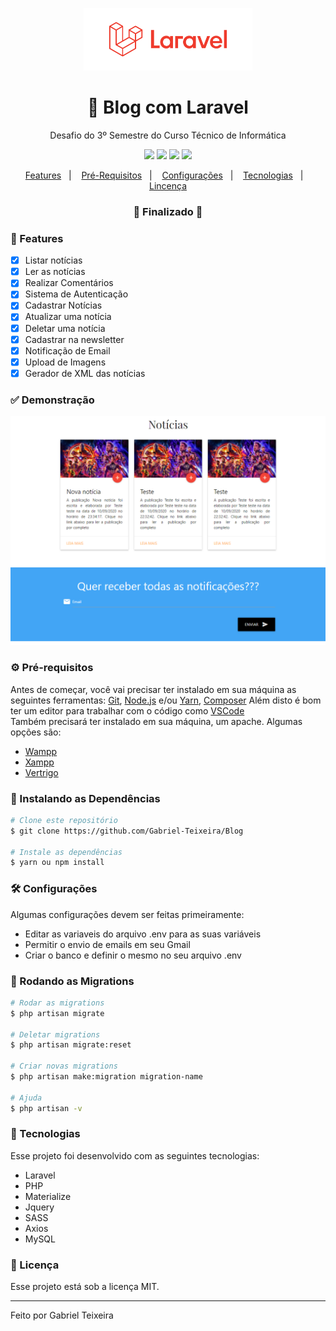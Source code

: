 <p align="center">
    <img src="https://github.com/Gabriel-Teixeira/Blog/blob/master/public/img/logo.svg" alt="logo.svg" height="100"/>
</p>
<h1 align="center">
    🚀 Blog com Laravel
</h1>
<p align="center">Desafio do 3º Semestre do Curso Técnico de Informática</p>

<p align="center">
  <img src="https://img.shields.io/badge/laravel%20version-5.8.*-important"/>
  <img src="https://img.shields.io/badge/php%20version-7.1.3-informational" />
  <img src="https://img.shields.io/badge/last%20commit-september-yellow" />
  <img src="https://img.shields.io/badge/license-MIT-success"/>
</p>

<p align="center">
  <a href="#-features">Features</a>&nbsp;&nbsp;&nbsp;|&nbsp;&nbsp;&nbsp;
  <a href="#-pré-requisitos">Pré-Requisitos</a>&nbsp;&nbsp;&nbsp;|&nbsp;&nbsp;&nbsp;
  <a href="#-configurações">Configurações</a>&nbsp;&nbsp;&nbsp;|&nbsp;&nbsp;&nbsp;
  <a href="#-tecnologias">Tecnologias</a>&nbsp;&nbsp;&nbsp;|&nbsp;&nbsp;&nbsp;
  <a href="#-licença">Lincença</a>
</p>

<h3 align="center"> 
🚧  Finalizado  🚧
</h3>

### 📎 Features

- [x] Listar notícias
- [x] Ler as notícias
- [x] Realizar Comentários
- [x] Sistema de Autenticação
- [x] Cadastrar Notícias
- [x] Atualizar uma notícia
- [x] Deletar uma notícia
- [x] Cadastrar na newsletter
- [x] Notificação de Email
- [x] Upload de Imagens
- [x] Gerador de XML das notícias

### ✅ Demonstração
<img src="https://github.com/Gabriel-Teixeira/Blog/blob/master/public/img/news.PNG" alt="news" />

### ⚙ Pré-requisitos

Antes de começar, você vai precisar ter instalado em sua máquina as seguintes ferramentas:
[Git](https://git-scm.com), [Node.js](https://nodejs.org/en/) e/ou [Yarn](https://https://yarnpkg.com/), [Composer](https://getcomposer.org/)
Além disto é bom ter um editor para trabalhar com o código como [VSCode](https://code.visualstudio.com/)
<br/>
Também precisará ter instalado em sua máquina, um apache. Algumas opções são:

- [Wampp](https://sourceforge.net/projects/wampserver/)
- [Xampp](https://www.apachefriends.org/pt_br/index.html)
- [Vertrigo](https://www.vswamp.com/?lang=pt)

### 🎲 Instalando as Dependências 

```bash
# Clone este repositório
$ git clone https://github.com/Gabriel-Teixeira/Blog

# Instale as dependências
$ yarn ou npm install

```

### 🛠 Configurações
Algumas configurações devem ser feitas primeiramente:

- Editar as variaveis do arquivo .env para as suas variáveis
- Permitir o envio de emails em seu Gmail
- Criar o banco e definir o mesmo no seu arquivo .env

### 📂 Rodando as Migrations

```bash
# Rodar as migrations
$ php artisan migrate

# Deletar migrations
$ php artisan migrate:reset

# Criar novas migrations
$ php artisan make:migration migration-name

# Ajuda
$ php artisan -v

```


### 🚀 Tecnologias

Esse projeto foi desenvolvido com as seguintes tecnologias:

- Laravel
- PHP
- Materialize
- Jquery
- SASS
- Axios
- MySQL

### 📝 Licença

Esse projeto está sob a licença MIT.

<hr/>

Feito por Gabriel Teixeira

